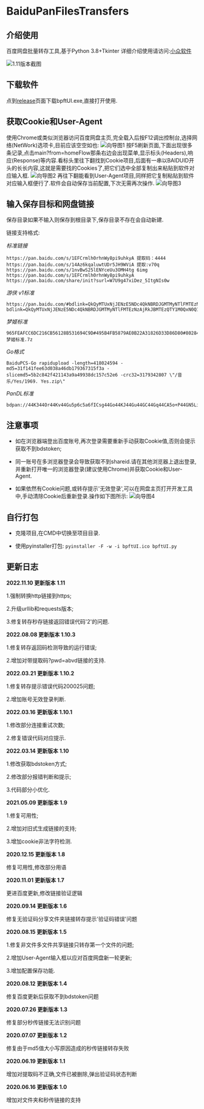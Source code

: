 BaiduPanFilesTransfers
=====
## 介绍使用

百度网盘批量转存工具,基于Python 3.8+Tkinter
详细介绍使用请访问:[小众软件](https://meta.appinn.net/t/topic/16995/39)

![1.11版本截图](https://raw.githubusercontent.com/hxz393/BaiduPanFilesTransfers/master/Capture/%E6%88%AA%E5%9B%BE1.11.jpg)



## 下载软件

点到[release](https://github.com/hxz393/BaiduPanFilesTransfers/releases)页面下载bpftUI.exe,直接打开使用.



## 获取Cookie和User-Agent

使用Chrome或类似浏览器访问百度网盘主页,完全载入后按F12调出控制台,选择网络(NetWork)选项卡,目前应该空空如也:
![向导图1](https://raw.githubusercontent.com/hxz393/BaiduPanFilesTransfers/master/Capture/u-1.png)
按F5刷新页面,下面出现很多条记录,点击main?from=homeFlow那条右边会出现菜单,显示标头(Headers),响应(Response)等内容.看标头里往下翻找到Cookie项目,后面有一串以BAIDUID开头的长长内容,这就是需要找的Cookies了,把它们选中全部复制出来粘贴到软件对应输入框.
![向导图2](https://raw.githubusercontent.com/hxz393/BaiduPanFilesTransfers/master/Capture/u-2.png)
再往下翻能看到User-Agent项目,同样把它复制粘贴到软件对应输入框便行了.软件会自动保存当前配置,下次无需再次操作.
![向导图3](https://raw.githubusercontent.com/hxz393/BaiduPanFilesTransfers/master/Capture/u-3.png)



## 输入保存目标和网盘链接

保存目录如果不输入则保存到根目录下,保存目录不存在会自动新建.

链接支持格式:

*标准链接*

```
https://pan.baidu.com/s/1EFCrmlh0rhnWy8pi9uhkyA 提取码：4444
https://pan.baidu.com/s/14Az6kqaluwtUDr5JH9WViA 提取:v70q
https://pan.baidu.com/s/1nvBwS25lENYceUu3OMH4tg 6img
https://pan.baidu.com/s/1EFCrmlh0rhnWy8pi9uhkyA
https://pan.baidu.com/share/init?surl=W7U9g47xiDez_5ItgNIs0w
```

*游侠 v1标准*

```
https://pan.baidu.com/#bdlink=QkQyMTUxNjJENzE5NDc4QkNBRDJGMTMyNTlFMTEzNzAjRkJBMTEzQTY1M0QxN0Q1NjM3QUQ1MEEzRTgwMkE2QTIjMzcxOTgxOTIzI1pha3VybyAyMDAxMjYuN3oK
bdlink=QkQyMTUxNjJENzE5NDc4QkNBRDJGMTMyNTlFMTEzNzAjRkJBMTEzQTY1M0QxN0Q1NjM3QUQ1MEEzRTgwMkE2QTIjMzcxOTgxOTIzI1pha3VybyAyMDAxMjYuN3oK
```

*梦姬标准*

```
965FEAFCC6DC216CB56128B531694C9D#495B4FB5879AE0B22A31826D33D86D80#802846691#梦姬标准.7z
```

*Go格式*

```
BaiduPCS-Go rapidupload -length=418024594 -md5=31f141fee63d038a46db179367315f3a -slicemd5=5b2c842f421143a9a49938dc157c52e6 -crc32=3179342807 \"/音乐/Yes/1969. Yes.zip\"
```

*PanDL标准*

```
bdpan://44K344Or44Kv44Gu5p6c5a6fICsg44Go44KJ44Gu44GC44Gq44CA5o+P44GN5LiL44KN44GXOFDlsI/lhorlrZAg5pel5paHLnppcHw2NDAxODQxNTd8ZDNjOTBmOTI3ZjUxYzIyMmRjMTc1NDM1YTY0OWMyYTJ8OTk4NTE0NDE3Y2I5Y2I0MTQ0MGRlZTFiMmMyNTYwMzY=`
```



## 注意事项

- 如在浏览器端登出百度账号,再次登录需要重新手动获取Cookie值,否则会提示获取不到bdstoken;

- 同一账号在多浏览器登录会导致获取不到shareid.请在其他浏览器上退出登录,并重新打开唯一的浏览器登录(建议使用Chrome)并获取Cookie和User-Agent.

- 如果依然有Cookie问题,或转存提示'无效登录',可以在网盘主页打开开发工具中,手动清除Cookie后重新登录.操作如下图所示:
![向导图4](https://raw.githubusercontent.com/hxz393/BaiduPanFilesTransfers/master/Capture/u-4.jpg)



## 自行打包

- 克隆项目,在CMD中切换至项目目录.

- 使用pyinstaller打包:
  ``
  pyinstaller -F -w -i bpftUI.ico bpftUI.py
  ``



## 更新日志
**2022.11.10 更新版本 1.11**

1.强制转换http链接到https;

2.升级urllib和requests版本;

3.修复转存秒存链接返回错误代码'2'的问题.


**2022.08.08 更新版本 1.10.3**

1.修复转存返回码检测导致的运行错误;

2.增加对带提取码?pwd=abvd链接的支持.

**2022.03.21 更新版本 1.10.2**

1.修复转存提示错误代码200025问题;

2.增加账号无效登录判断.

**2022.03.16 更新版本 1.10.1**

1.修改部分连接重试次数;

2.修复错误代码对应提示.

**2022.03.14 更新版本 1.10**

1.修改获取bdstoken方式;

2.修改部分报错判断和提示;

3.代码部分小优化.

**2021.05.09 更新版本 1.9**

1.修复可用性;

2.增加对旧式生成链接的支持;

3.增加cookie非法字符检测.

**2020.12.15 更新版本 1.8**

修复可用性,修改部分用语

**2020.11.01 更新版本 1.7**

更进百度更新,修改链接验证逻辑

**2020.09.14 更新版本 1.6**

修复无验证码分享文件夹链接转存提示'验证码错误'问题

**2020.08.15 更新版本 1.5**

1.修复非文件多文件共享链接只转存第一个文件的问题;

2.增加User-Agent输入框以应对百度网盘新一轮更新;

3.增加配置保存功能.

**2020.08.12 更新版本 1.4**

修复百度更新后获取不到bdstoken问题

**2020.07.26 更新版本 1.3**

修复部分秒传链接无法识别问题

**2020.07.07 更新版本 1.2**

修复由于md5值大小写原因造成的秒传链接转存失败

**2020.06.19 更新版本 1.1**

增加对提取码不正确,文件已被删除,弹出验证码状态判断

**2020.06.16 更新版本 1.0**

增加对文件夹和秒传链接的支持

